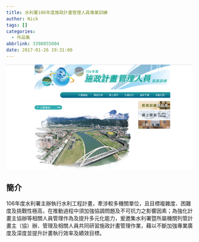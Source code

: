 ```yaml
---
title: 水利署106年度施政計畫管理人員專業訓練
author: Nick
tags: []
categories:
  - 作品集
abbrlink: 3398055004
date: 2017-01-26 19:31:00
---
```


![upload successful](/images/img-1.png)

## 簡介

106年度水利署主辦執行水利工程計畫，牽涉較多機關單位，且目標複雜度、困難度及挑戰性極高，在推動過程中須加強協調問題及不可抗力之影響因素；為強化計畫主協辦等相關人員管理作為及提升多元化能力，爰邀集水利署暨所屬機關列管計畫主（協）辦、管理及相關人員共同研習施政計畫管理作業，藉以不斷加強專業廣度及深度並提升計畫執行效率及績效目標。